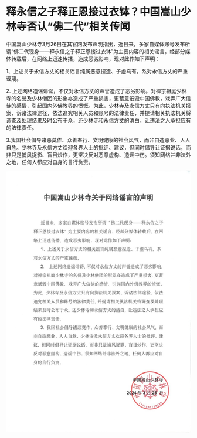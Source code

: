 # 释永信之子释正恩接过衣钵？中国嵩山少林寺否认“佛二代”相关传闻

中国嵩山少林寺3月26日在其官网发布声明指出，近日来，多家自媒体账号发布所谓“佛二代现身——释永信之子释正恩接过衣钵”为主要内容的相关谣言。经部分媒体转载后，在网络上迅速传播，造成恶劣影响，现对此作如下声明：

1、上述关于永信方丈的相关谣言纯属恶意捏造、子虚乌有，系对永信方丈的严重诬蔑。

2\.
上述网络造谣诽谤，不仅对永信方丈的声誉造成了恶劣影响。对禅宗祖庭少林寺的名誉及少林僧团的形象亦造成了严重损害，更蓄意诋毁中国佛教，戏弄广大信徒的感情，引起国内外佛教界的愤慨。为此，少林寺及永信方丈只有向执法机关报案、诉诸法律途径，依法追究相关人员和账号的法律责任，并提请相关执法机关将调查及处理结果及时公布于众，还少林寺和永信方丈的清白，让违法之人承担应有的法律责任。

3.我国社会倡导诸恶莫作、众善奉行、文明健康的社会风气，而非自造恶业、人人自危。少林寺及永信方丈欢迎各界人士的批评、建议，但同时倡导让证据说话，而非只是捕风捉影、盲目炒作，更坚决反对恶意虚构、造谣中伤。须知网络并非法外之地，任何人都应对自身的言行负责。

![c06cb66844d7723ae9be08579333d117.jpg](https://raw.githubusercontent.com/qqhsx/qqnews_image/main/2024/03/26/释永信之子释正恩接过衣钵？中国嵩山少林寺否认“佛二代”相关传闻/c06cb66844d7723ae9be08579333d117.jpg)

